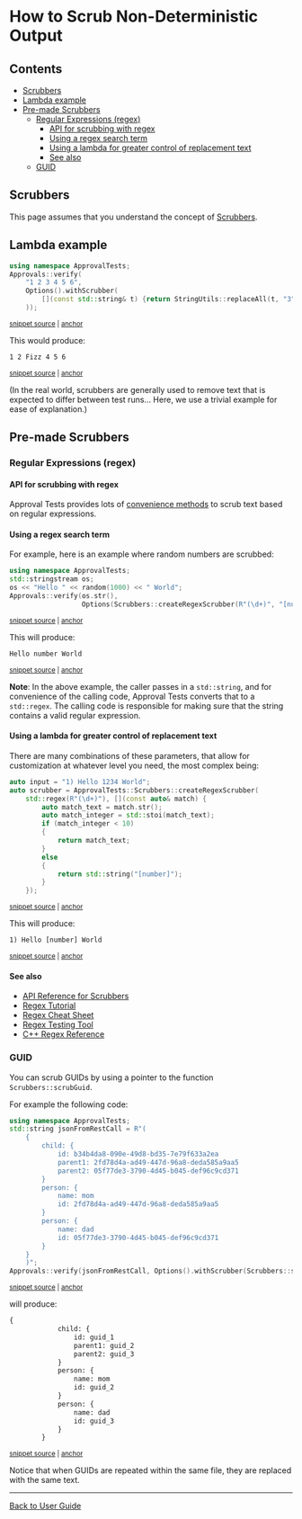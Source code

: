 <a id="top"></a>

# How to Scrub Non-Deterministic Output

<!-- toc -->
## Contents

  * [Scrubbers](#scrubbers)
  * [Lambda example](#lambda-example)
  * [Pre-made Scrubbers](#pre-made-scrubbers)
    * [Regular Expressions (regex)](#regular-expressions-regex)
      * [API for scrubbing with regex](#api-for-scrubbing-with-regex)
      * [Using a regex search term](#using-a-regex-search-term)
      * [Using a lambda for greater control of replacement text](#using-a-lambda-for-greater-control-of-replacement-text)
      * [See also](#see-also)
    * [GUID](#guid)<!-- endToc -->

## Scrubbers

This page assumes that you understand the concept of [Scrubbers](/doc/explanations/Scrubbers.md#top).

## Lambda example

<!-- snippet: scrubbing_via_lambda -->
<a id='snippet-scrubbing_via_lambda'></a>
```cpp
using namespace ApprovalTests;
Approvals::verify(
    "1 2 3 4 5 6",
    Options().withScrubber(
        [](const std::string& t) {return StringUtils::replaceAll(t, "3", "Fizz");}
    ));
```
<sup><a href='/tests/DocTest_Tests/scrubbers/GuidScrubberTests.cpp#L79-L86' title='Snippet source file'>snippet source</a> | <a href='#snippet-scrubbing_via_lambda' title='Start of snippet'>anchor</a></sup>
<!-- endSnippet -->

This would produce:

<!-- snippet: GuidScrubberTests.Scrubbing_via_Lambda.approved.txt -->
<a id='snippet-GuidScrubberTests.Scrubbing_via_Lambda.approved.txt'></a>
```txt
1 2 Fizz 4 5 6
```
<sup><a href='/tests/DocTest_Tests/scrubbers/approval_tests/GuidScrubberTests.Scrubbing_via_Lambda.approved.txt#L1-L1' title='Snippet source file'>snippet source</a> | <a href='#snippet-GuidScrubberTests.Scrubbing_via_Lambda.approved.txt' title='Start of snippet'>anchor</a></sup>
<!-- endSnippet -->

(In the real world, scrubbers are generally used to remove text that is expected to differ between test runs... Here, we use a trivial example for ease of explanation.)

## Pre-made Scrubbers

### Regular Expressions (regex)

#### API for scrubbing with regex

Approval Tests provides lots of [convenience methods](https://approvaltestscpp.readthedocs.io/en/latest/api/scrubbers.html) to scrub text based on regular expressions.

#### Using a regex search term

For example, here is an example where random numbers are scrubbed:

<!-- snippet: simple_regex_scrubbing -->
<a id='snippet-simple_regex_scrubbing'></a>
```cpp
using namespace ApprovalTests;
std::stringstream os;
os << "Hello " << random(1000) << " World";
Approvals::verify(os.str(),
                  Options(Scrubbers::createRegexScrubber(R"(\d+)", "[number]")));
```
<sup><a href='/tests/DocTest_Tests/scrubbers/ScrubberTests.cpp#L48-L54' title='Snippet source file'>snippet source</a> | <a href='#snippet-simple_regex_scrubbing' title='Start of snippet'>anchor</a></sup>
<!-- endSnippet -->

This will produce:

<!-- snippet: ScrubberTests.createRegexScrubber_with_fixed_result.approved.txt -->
<a id='snippet-ScrubberTests.createRegexScrubber_with_fixed_result.approved.txt'></a>
```txt
Hello number World
```
<sup><a href='/tests/DocTest_Tests/scrubbers/approval_tests/ScrubberTests.createRegexScrubber_with_fixed_result.approved.txt#L1-L1' title='Snippet source file'>snippet source</a> | <a href='#snippet-ScrubberTests.createRegexScrubber_with_fixed_result.approved.txt' title='Start of snippet'>anchor</a></sup>
<!-- endSnippet -->

**Note**: In the above example, the caller passes in a `std::string`, and for convenience of the calling code, Approval
Tests converts that to a `std::regex`. The calling code is responsible for making sure that the string contains a valid
regular expression.

#### Using a lambda for greater control of replacement text

There are many combinations of these parameters, that allow for customization at whatever level you
need, the most complex being:

<!-- snippet: complex_regex_scrubbing -->
<a id='snippet-complex_regex_scrubbing'></a>
```cpp
auto input = "1) Hello 1234 World";
auto scrubber = ApprovalTests::Scrubbers::createRegexScrubber(
    std::regex(R"(\d+)"), [](const auto& match) {
        auto match_text = match.str();
        auto match_integer = std::stoi(match_text);
        if (match_integer < 10)
        {
            return match_text;
        }
        else
        {
            return std::string("[number]");
        }
    });
```
<sup><a href='/tests/DocTest_Tests/scrubbers/ScrubberTests.cpp#L19-L34' title='Snippet source file'>snippet source</a> | <a href='#snippet-complex_regex_scrubbing' title='Start of snippet'>anchor</a></sup>
<!-- endSnippet -->

This will produce:

<!-- snippet: ScrubberTests.createRegexScrubber.approved.txt -->
<a id='snippet-ScrubberTests.createRegexScrubber.approved.txt'></a>
```txt
1) Hello [number] World
```
<sup><a href='/tests/DocTest_Tests/scrubbers/approval_tests/ScrubberTests.createRegexScrubber.approved.txt#L1-L1' title='Snippet source file'>snippet source</a> | <a href='#snippet-ScrubberTests.createRegexScrubber.approved.txt' title='Start of snippet'>anchor</a></sup>
<!-- endSnippet -->

#### See also

* [API Reference for Scrubbers](https://approvaltestscpp.readthedocs.io/en/latest/api/scrubbers.html)
* [Regex Tutorial](https://regexone.com/)
* [Regex Cheat Sheet](https://www.rexegg.com/regex-quickstart.html)
* [Regex Testing Tool](https://regex101.com)
* [C++ Regex Reference](https://en.cppreference.com/w/cpp/regex)

### GUID

You can scrub GUIDs by using a pointer to the function `Scrubbers::scrubGuid`.
 
For example the following code:

<!-- snippet: guid_scrubbing -->
<a id='snippet-guid_scrubbing'></a>
```cpp
using namespace ApprovalTests;
std::string jsonFromRestCall = R"(
    {
        child: {
            id: b34b4da8-090e-49d8-bd35-7e79f633a2ea
            parent1: 2fd78d4a-ad49-447d-96a8-deda585a9aa5
            parent2: 05f77de3-3790-4d45-b045-def96c9cd371
        }
        person: {
            name: mom
            id: 2fd78d4a-ad49-447d-96a8-deda585a9aa5
        }
        person: {
            name: dad
            id: 05f77de3-3790-4d45-b045-def96c9cd371
        }
    }
    )";
Approvals::verify(jsonFromRestCall, Options().withScrubber(Scrubbers::scrubGuid));
```
<sup><a href='/tests/DocTest_Tests/scrubbers/GuidScrubberTests.cpp#L31-L51' title='Snippet source file'>snippet source</a> | <a href='#snippet-guid_scrubbing' title='Start of snippet'>anchor</a></sup>
<!-- endSnippet -->

will produce:

<!-- snippet: GuidScrubberTests.Input_with_multiple_GUIDs.approved.txt -->
<a id='snippet-GuidScrubberTests.Input_with_multiple_GUIDs.approved.txt'></a>
```txt
{
            child: {
                id: guid_1
                parent1: guid_2
                parent2: guid_3
            }
            person: {
                name: mom
                id: guid_2
            }
            person: {
                name: dad
                id: guid_3
            }
        }
```
<sup><a href='/tests/DocTest_Tests/scrubbers/approval_tests/GuidScrubberTests.Input_with_multiple_GUIDs.approved.txt#L1-L17' title='Snippet source file'>snippet source</a> | <a href='#snippet-GuidScrubberTests.Input_with_multiple_GUIDs.approved.txt' title='Start of snippet'>anchor</a></sup>
<!-- endSnippet -->

Notice that when GUIDs are repeated within the same file, they are replaced with the same text.

---

[Back to User Guide](/doc/README.md#top)
